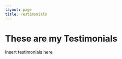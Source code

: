 ```yaml
---
layout: page
title: Testimonials
---
```


# These are my Testimonials

Insert testimonials here

